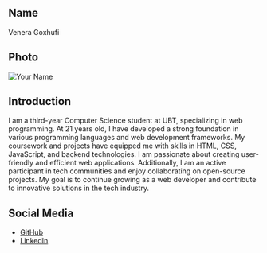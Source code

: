 ## Name
Venera Goxhufi

## Photo
![Your Name](https://media.licdn.com/dms/image/D4D03AQFrjTj-B9LPpw/profile-displayphoto-shrink_800_800/0/1714161740147?e=1723680000&v=beta&t=_b5Jnni8uXaHhnWw8tQOJxm2ItruNCEcqur7OovPwgc)

## Introduction
I am a third-year Computer Science student at UBT, specializing in web programming. At 21 years old, I have developed a strong foundation in various programming languages and web development frameworks. My coursework and projects have equipped me with skills in HTML, CSS, JavaScript, and backend technologies. I am passionate about creating user-friendly and efficient web applications. Additionally, I am an active participant in tech communities and enjoy collaborating on open-source projects. My goal is to continue growing as a web developer and contribute to innovative solutions in the tech industry.

## Social Media
- [GitHub](https://github.com/VeneraGoxhufi)
- [LinkedIn](https://www.linkedin.com/in/venera-goxhufi-3121b3277/)